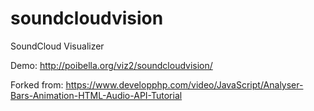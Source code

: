 # soundcloudvision
SoundCloud Visualizer

Demo: http://poibella.org/viz2/soundcloudvision/

Forked from: https://www.developphp.com/video/JavaScript/Analyser-Bars-Animation-HTML-Audio-API-Tutorial
